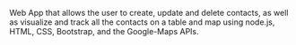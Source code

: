 Web App that allows the user to create, update and delete contacts, as well as visualize and track all the contacts on a table and map using node.js, HTML, CSS, Bootstrap, and the Google-Maps APIs.
